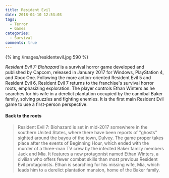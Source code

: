 ```yaml
---
title: Resident Evil
date: 2018-04-10 12:53:03
tags:
  - Terror
  - Games
categories:
  - Survival
comments: true
---
```

{% img /images/residentevil.jpg 590 %}

*Resident Evil 7: Biohazard* is a survival horror game developed and published by Capcom, released in January 2017 for Windows, PlayStation 4, and Xbox One. Following the more action-oriented Resident Evil 5 and Resident Evil 6, Resident Evil 7 returns to the franchise's survival horror roots, emphasizing exploration. The player controls Ethan Winters as he searches for his wife in a derelict plantation occupied by the cannibal Baker family, solving puzzles and fighting enemies. It is the first main Resident Evil game to use a first-person perspective.

<!-- more -->
#### Back to the roots

>Resident Evil 7: Biohazard is set in mid-2017 somewhere in the southern United States, where there have been reports of "ghosts" sighted around the bayou of the town, Dulvey. The game proper takes place after the events of Beginning Hour, which ended with the murder of a three-man TV crew by the infected Baker family members Jack and Mia. It features a new protagonist named Ethan Winters, a civilian who offers fewer combat skills than most previous Resident Evil protagonists. Ethan is searching for his missing wife, Mia, which leads him to a derelict plantation mansion, home of the Baker family.